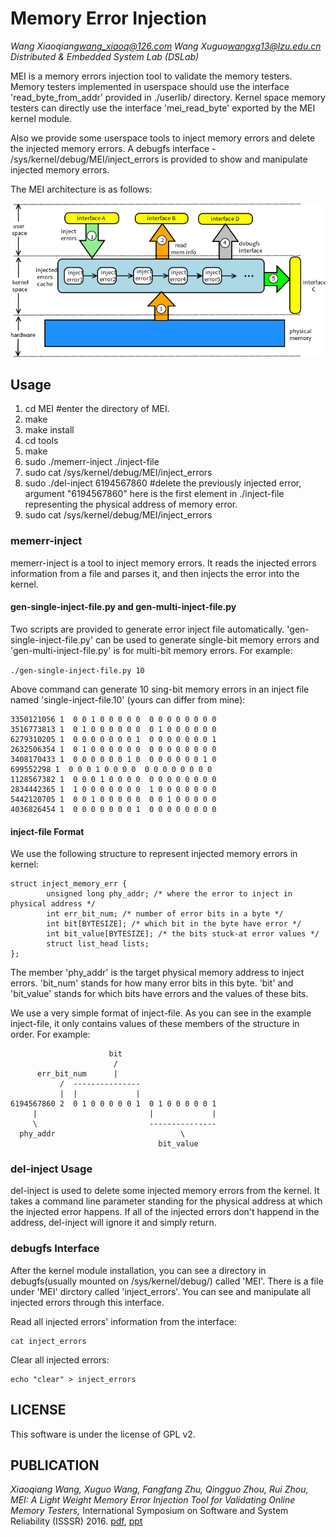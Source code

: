 # Memory Error Injection

*Wang Xiaoqiang<wang_xiaoq@126.com> Wang Xuguo<wangxg13@lzu.edu.cn> Distributed & Embedded System Lab (DSLab)*

MEI is a memory errors injection tool to validate the memory testers. Memory testers implemented in userspace should use the interface 'read_byte_from_addr' provided in ./userlib/ directory. Kernel space memory testers can directly use the interface 'mei_read_byte' exported by the MEI kernel module.

Also we provide some userspace tools to inject memory errors and delete the injected memory errors. A debugfs interface - /sys/kernel/debug/MEI/inject_errors is provided to show and manipulate injected memory errors.

The MEI architecture is as follows:

![architecture](./architecture.en.png)

## Usage
1. cd MEI #enter the directory of MEI.
2. make
3. make install
4. cd tools
5. make
6. sudo ./memerr-inject ./inject-file
7. sudo cat /sys/kernel/debug/MEI/inject_errors
8. sudo ./del-inject 6194567860 #delete the previously injected error, argument "6194567860" here is the first element in ./inject-file representing the physical address of memory error.
9. sudo cat /sys/kernel/debug/MEI/inject_errors

### memerr-inject
memerr-inject is a tool to inject memory errors. It reads the injected errors information from a file and parses it, and then injects the error into the kernel.

#### gen-single-inject-file.py and gen-multi-inject-file.py
Two scripts are provided to generate error inject file automatically. 'gen-single-inject-file.py' can be used to generate single-bit memory errors and 'gen-multi-inject-file.py' is for multi-bit memory errors. For example:

`./gen-single-inject-file.py 10`

Above command can generate 10 sing-bit memory errors in an inject file named 'single-inject-file.10' (yours can differ from mine):
```
3350121056 1  0 0 1 0 0 0 0 0  0 0 0 0 0 0 0 0
3516773813 1  0 1 0 0 0 0 0 0  0 1 0 0 0 0 0 0
6279310205 1  0 0 0 0 0 0 0 1  0 0 0 0 0 0 0 1
2632506354 1  0 1 0 0 0 0 0 0  0 0 0 0 0 0 0 0
3408170433 1  0 0 0 0 0 0 1 0  0 0 0 0 0 0 1 0
699552298 1  0 0 0 1 0 0 0 0  0 0 0 0 0 0 0 0
1128567382 1  0 0 0 1 0 0 0 0  0 0 0 0 0 0 0 0
2834442365 1  1 0 0 0 0 0 0 0  1 0 0 0 0 0 0 0
5442120705 1  0 0 1 0 0 0 0 0  0 0 1 0 0 0 0 0
4036826454 1  0 0 0 0 0 0 0 1  0 0 0 0 0 0 0 0
```

#### inject-file Format
We use the following structure to represent injected memory errors in kernel:
```
struct inject_memory_err {
        unsigned long phy_addr; /* where the error to inject in physical address */
        int err_bit_num; /* number of error bits in a byte */
        int bit[BYTESIZE]; /* which bit in the byte have error */
        int bit_value[BYTESIZE]; /* the bits stuck-at error values */
        struct list_head lists;
};
```
The member 'phy_addr' is the target physical memory address to inject errors. 'bit_num' stands for how many error bits in this byte. 'bit' and 'bit_value' stands for which bits have errors and the values of these bits.

We use a very simple format of inject-file. As you can see in the example inject-file, it only contains values of these members of the structure in order. For example:

```
                      bit
                       /
      err_bit_num      |
           /  ---------------
           |  |             |
6194567860 2  0 1 0 0 0 0 0 1  0 1 0 0 0 0 0 1
     |                         |             |
     \                         ---------------
  phy_addr                            \
                                 bit_value
```

### del-inject Usage
del-inject is used to delete some injected memory errors from the kernel. It takes a command line parameter standing for the physical address at which the injected error happens. If all of the injected errors don't happend in the address, del-inject will ignore it and simply return.

### debugfs Interface
After the kernel module installation, you can see a directory in debugfs(usually mounted on /sys/kernel/debug/) called 'MEI'. There is a file under 'MEI' dirctory called 'inject_errors'. You can see and manipulate all injected errors through this interface.

Read all injected errors' information from the interface:
```
cat inject_errors
```
Clear all injected errors:
```
echo "clear" > inject_errors
```

## LICENSE
This software is under the license of GPL v2.

## PUBLICATION
*Xiaoqiang Wang, Xuguo Wang, Fangfang Zhu, Qingguo Zhou, Rui Zhou, MEI: A Light Weight Memory Error Injection Tool for Validating Online Memory Testers,* International Symposium on Software and System Reliability (ISSSR) 2016. [pdf](mei.pdf), [ppt](mei-ppt.pdf)
